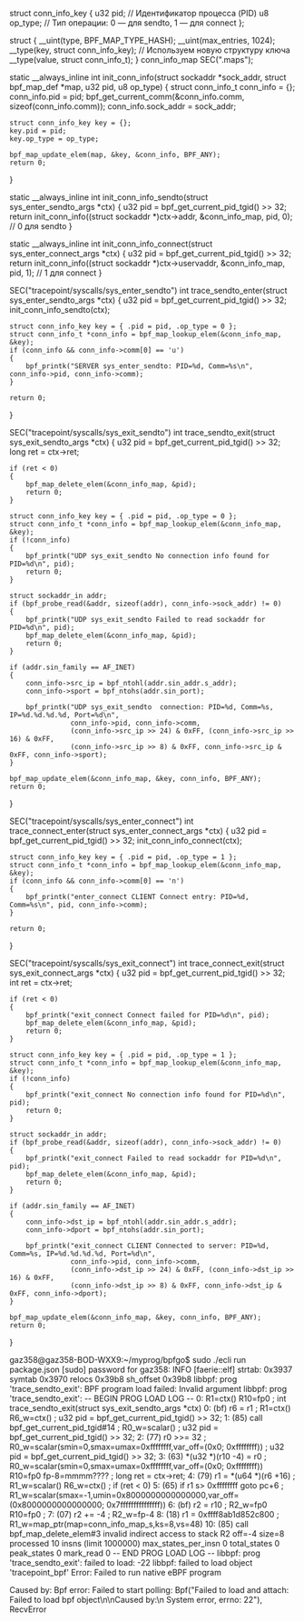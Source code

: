 struct conn_info_key {
    u32 pid;          // Идентификатор процесса (PID)
    u8 op_type;       // Тип операции: 0 — для sendto, 1 — для connect
};

struct
{
    __uint(type, BPF_MAP_TYPE_HASH);
    __uint(max_entries, 1024);
    __type(key, struct conn_info_key); // Используем новую структуру ключа
    __type(value, struct conn_info_t);
} conn_info_map SEC(".maps");

static __always_inline int init_conn_info(struct sockaddr *sock_addr, struct bpf_map_def *map, u32 pid, u8 op_type)
{
    struct conn_info_t conn_info = {};
    conn_info.pid = pid;
    bpf_get_current_comm(&conn_info.comm, sizeof(conn_info.comm));
    conn_info.sock_addr = sock_addr;

    struct conn_info_key key = {};
    key.pid = pid;
    key.op_type = op_type;

    bpf_map_update_elem(map, &key, &conn_info, BPF_ANY);
    return 0;
}

static __always_inline int init_conn_info_sendto(struct sys_enter_sendto_args *ctx)
{
    u32 pid = bpf_get_current_pid_tgid() >> 32;
    return init_conn_info((struct sockaddr *)ctx->addr, &conn_info_map, pid, 0); // 0 для sendto
}

static __always_inline int init_conn_info_connect(struct sys_enter_connect_args *ctx)
{
    u32 pid = bpf_get_current_pid_tgid() >> 32;
    return init_conn_info((struct sockaddr *)ctx->uservaddr, &conn_info_map, pid, 1); // 1 для connect
}

SEC("tracepoint/syscalls/sys_enter_sendto")
int trace_sendto_enter(struct sys_enter_sendto_args *ctx)
{
    u32 pid = bpf_get_current_pid_tgid() >> 32;
    init_conn_info_sendto(ctx);

    struct conn_info_key key = { .pid = pid, .op_type = 0 };
    struct conn_info_t *conn_info = bpf_map_lookup_elem(&conn_info_map, &key);
    if (conn_info && conn_info->comm[0] == 'u')
    {
        bpf_printk("SERVER sys_enter_sendto: PID=%d, Comm=%s\n", conn_info->pid, conn_info->comm);
    }

    return 0;
}

SEC("tracepoint/syscalls/sys_exit_sendto")
int trace_sendto_exit(struct sys_exit_sendto_args *ctx)
{
    u32 pid = bpf_get_current_pid_tgid() >> 32;
    long ret = ctx->ret;

    if (ret < 0)
    {
        bpf_map_delete_elem(&conn_info_map, &pid);
        return 0;
    }

    struct conn_info_key key = { .pid = pid, .op_type = 0 };
    struct conn_info_t *conn_info = bpf_map_lookup_elem(&conn_info_map, &key);
    if (!conn_info)
    {
        bpf_printk("UDP sys_exit_sendto No connection info found for PID=%d\n", pid);
        return 0;
    }

    struct sockaddr_in addr;
    if (bpf_probe_read(&addr, sizeof(addr), conn_info->sock_addr) != 0)
    {
        bpf_printk("UDP sys_exit_sendto Failed to read sockaddr for PID=%d\n", pid);
        bpf_map_delete_elem(&conn_info_map, &pid);
        return 0;
    }

    if (addr.sin_family == AF_INET)
    {
        conn_info->src_ip = bpf_ntohl(addr.sin_addr.s_addr);
        conn_info->sport = bpf_ntohs(addr.sin_port);

        bpf_printk("UDP sys_exit_sendto  connection: PID=%d, Comm=%s, IP=%d.%d.%d.%d, Port=%d\n",
                   conn_info->pid, conn_info->comm,
                   (conn_info->src_ip >> 24) & 0xFF, (conn_info->src_ip >> 16) & 0xFF,
                   (conn_info->src_ip >> 8) & 0xFF, conn_info->src_ip & 0xFF, conn_info->sport);
    }

    bpf_map_update_elem(&conn_info_map, &key, conn_info, BPF_ANY);
    return 0;
}

SEC("tracepoint/syscalls/sys_enter_connect")
int trace_connect_enter(struct sys_enter_connect_args *ctx)
{
    u32 pid = bpf_get_current_pid_tgid() >> 32;
    init_conn_info_connect(ctx);

    struct conn_info_key key = { .pid = pid, .op_type = 1 };
    struct conn_info_t *conn_info = bpf_map_lookup_elem(&conn_info_map, &key);
    if (conn_info && conn_info->comm[0] == 'n')
    {
        bpf_printk("enter_connect CLIENT Connect entry: PID=%d, Comm=%s\n", pid, conn_info->comm);
    }

    return 0;
}

SEC("tracepoint/syscalls/sys_exit_connect")
int trace_connect_exit(struct sys_exit_connect_args *ctx)
{
    u32 pid = bpf_get_current_pid_tgid() >> 32;
    int ret = ctx->ret;

    if (ret < 0)
    {
        bpf_printk("exit_connect Connect failed for PID=%d\n", pid);
        bpf_map_delete_elem(&conn_info_map, &pid);
        return 0;
    }

    struct conn_info_key key = { .pid = pid, .op_type = 1 };
    struct conn_info_t *conn_info = bpf_map_lookup_elem(&conn_info_map, &key);
    if (!conn_info)
    {
        bpf_printk("exit_connect No connection info found for PID=%d\n", pid);
        return 0;
    }

    struct sockaddr_in addr;
    if (bpf_probe_read(&addr, sizeof(addr), conn_info->sock_addr) != 0)
    {
        bpf_printk("exit_connect Failed to read sockaddr for PID=%d\n", pid);
        bpf_map_delete_elem(&conn_info_map, &pid);
        return 0;
    }

    if (addr.sin_family == AF_INET)
    {
        conn_info->dst_ip = bpf_ntohl(addr.sin_addr.s_addr);
        conn_info->dport = bpf_ntohs(addr.sin_port);

        bpf_printk("exit_connect CLIENT Connected to server: PID=%d, Comm=%s, IP=%d.%d.%d.%d, Port=%d\n",
                   conn_info->pid, conn_info->comm,
                   (conn_info->dst_ip >> 24) & 0xFF, (conn_info->dst_ip >> 16) & 0xFF,
                   (conn_info->dst_ip >> 8) & 0xFF, conn_info->dst_ip & 0xFF, conn_info->dport);
    }

    bpf_map_update_elem(&conn_info_map, &key, conn_info, BPF_ANY);
    return 0;
}


gaz358@gaz358-BOD-WXX9:~/myprog/bpfgo$ sudo ./ecli run package.json
[sudo] password for gaz358: 
INFO [faerie::elf] strtab: 0x3937 symtab 0x3970 relocs 0x39b8 sh_offset 0x39b8
libbpf: prog 'trace_sendto_exit': BPF program load failed: Invalid argument
libbpf: prog 'trace_sendto_exit': -- BEGIN PROG LOAD LOG --
0: R1=ctx() R10=fp0
; int trace_sendto_exit(struct sys_exit_sendto_args *ctx)
0: (bf) r6 = r1                       ; R1=ctx() R6_w=ctx()
; u32 pid = bpf_get_current_pid_tgid() >> 32;
1: (85) call bpf_get_current_pid_tgid#14      ; R0_w=scalar()
; u32 pid = bpf_get_current_pid_tgid() >> 32;
2: (77) r0 >>= 32                     ; R0_w=scalar(smin=0,smax=umax=0xffffffff,var_off=(0x0; 0xffffffff))
; u32 pid = bpf_get_current_pid_tgid() >> 32;
3: (63) *(u32 *)(r10 -4) = r0         ; R0_w=scalar(smin=0,smax=umax=0xffffffff,var_off=(0x0; 0xffffffff)) R10=fp0 fp-8=mmmm????
; long ret = ctx->ret;
4: (79) r1 = *(u64 *)(r6 +16)         ; R1_w=scalar() R6_w=ctx()
; if (ret < 0)
5: (65) if r1 s> 0xffffffff goto pc+6         ; R1_w=scalar(smax=-1,umin=0x8000000000000000,var_off=(0x8000000000000000; 0x7fffffffffffffff))
6: (bf) r2 = r10                      ; R2_w=fp0 R10=fp0
; 
7: (07) r2 += -4                      ; R2_w=fp-4
8: (18) r1 = 0xffff8ab1d852c800       ; R1_w=map_ptr(map=conn_info_map_s,ks=8,vs=48)
10: (85) call bpf_map_delete_elem#3
invalid indirect access to stack R2 off=-4 size=8
processed 10 insns (limit 1000000) max_states_per_insn 0 total_states 0 peak_states 0 mark_read 0
-- END PROG LOAD LOG --
libbpf: prog 'trace_sendto_exit': failed to load: -22
libbpf: failed to load object 'tracepoint_bpf'
Error: Failed to run native eBPF program

Caused by:
    Bpf error: Failed to start polling: Bpf("Failed to load and attach: Failed to load bpf object\n\nCaused by:\n    System error, errno: 22"), RecvError

